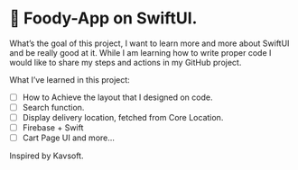 # 🍔 Foody-App on SwiftUI.
What’s the goal of this project, I want to learn more and more about SwiftUI and be really good at it. While I am learning how to write proper code I would like to share my steps and actions in my GitHub project.

What I’ve learned in this project:
- [ ] How to Achieve the layout that I designed on code.
- [ ] Search function.
- [ ] Display delivery location, fetched from Core Location.
- [ ] Firebase + Swift
- [ ] Cart Page UI
and more…

Inspired by Kavsoft.
